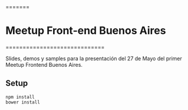 =======
# Meetup Front-end Buenos Aires
=============================

Slides, demos y samples para la presentación del 27 de Mayo del primer Meetup Frontend Buenos Aires.

## Setup

    npm install
    bower install
